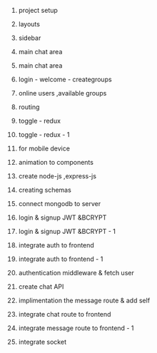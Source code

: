 1. project setup
2. layouts
3. sidebar
4. main chat area
5. main chat area
6. login - welcome - creategroups
7. online users ,available groups
8. routing
9. toggle - redux
10. toggle - redux - 1
11. for mobile device
12. animation to components
13. create node-js ,express-js
14. creating schemas
15. connect mongodb to server

16. login & signup JWT &BCRYPT
17. login & signup JWT &BCRYPT - 1

18. integrate auth to frontend 
19. integrate auth to frontend - 1

20. authentication middleware & fetch user
21. create chat API
22. implimentation the message route & add self

23. integrate chat route to frontend 
24. integrate message route to frontend - 1
25. integrate socket







